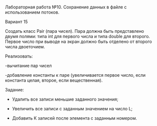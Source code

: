 Лабораторная работа №10. Сохранение данных в файле с использованием потоков.

Вариант 15

Создать класс Pair (пара чисел). Пара должна быть представлено двумя полями: типа int для первого числа и типа double для второго. Первое число при выводе на экран должно быть отделено от второго числа двоеточием.

Реализовать:

-вычитание пар чисел

-добавление константы к паре (увеличивается первое число, если константа целая, второе, если вещественная).

Задание:

+ Удалить все записи меньшие заданного значения;

+ Увеличить все записи с заданным значением на число L;

+ Добавить K записей после элемента с заданным номером.
